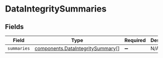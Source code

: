 # DataIntegritySummaries


## Fields

| Field                                                                                | Type                                                                                 | Required                                                                             | Description                                                                          |
| ------------------------------------------------------------------------------------ | ------------------------------------------------------------------------------------ | ------------------------------------------------------------------------------------ | ------------------------------------------------------------------------------------ |
| `summaries`                                                                          | [components.DataIntegritySummary](../../models/components/dataintegritysummary.md)[] | :heavy_minus_sign:                                                                   | N/A                                                                                  |
